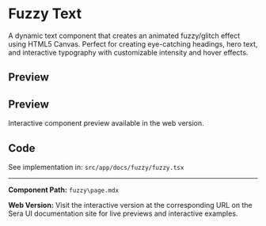 # Fuzzy Text 

A dynamic text component that creates an animated fuzzy/glitch effect using HTML5 Canvas. Perfect for creating eye-catching headings, hero text, and interactive typography with customizable intensity and hover effects.

## Preview

## Preview

Interactive component preview available in the web version.

## Code

See implementation in: `src/app/docs/fuzzy/fuzzy.tsx`

---

**Component Path:** `fuzzy\page.mdx`

**Web Version:** Visit the interactive version at the corresponding URL on the Sera UI documentation site for live previews and interactive examples.
